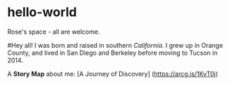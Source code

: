 # hello-world
Rose's space - all are welcome. 

#Hey all! 
I was born and raised in southern *California*. I grew up in Orange County, and lived in San Diego and Berkeley before moving to Tucson in 2014.

A **Story Map** about me: [A Journey of Discovery] (https://arcg.is/1KvT0j)
